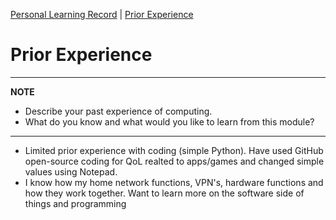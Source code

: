 [Personal Learning Record](../personal_learning_record/personal_learning_record.md) | [Prior Experience](../personal_learning_record/priorExperience.md) 

# Prior Experience

---
**NOTE**

* Describe your past experience of computing. 
* What do you know and what would you like to learn from this module?

---
- Limited prior experience with coding (simple Python). Have used GitHub open-source coding for QoL realted to apps/games and changed simple values using Notepad.
- I know how my home network functions, VPN's, hardware functions and how they work together. Want to learn more on the software side of things and programming


